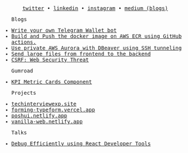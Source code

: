 <p align="center">
  <samp>
    <a href="https://twitter.com/hsnice16">twitter</a> • 
    <a href="https://www.linkedin.com/in/hsnice16/">linkedin</a> • 
    <a href="https://www.instagram.com/hsnice16">instagram</a> • 
    <a href="https://hsnice16.medium.com/">medium (blogs)</a>
  </samp>

</p>

<samp>
  <ul>
    <p>Blogs</p>
    <li>
      <a href="https://hsnice16.medium.com/write-your-own-telegram-wallet-bot-84a8877af038">Write your own Telegram Wallet bot</a>    
    </li>
    <li>
      <a href="https://medium.com/@hsnice16/build-and-push-the-docker-image-on-aws-ecr-using-github-actions-ae58567dc79e">Build and Push the docker image on AWS ECR using GitHub actions.</a>    
    </li>
    <li>
      <a href="https://medium.com/@hsnice16/use-private-aws-aurora-with-dbeaver-using-ssh-tunneling-7372b546a52c">Use private AWS Aurora with DBeaver using SSH tunneling</a>    
    </li>
    <li>
      <a href="https://hsnice16.medium.com/send-large-files-from-frontend-to-the-backend-2f5f2414cc7c">Send large files from frontend to the backend</a>    
    </li>
    <li>
      <a href="https://hsnice16.medium.com/csrf-web-security-threat-20049b5ee92e">CSRF: Web Security Threat</a>    
    </li>
  </ul>
</samp>

<samp>
  <ul>
    <p>Gumroad</p>
    <li>
      <a href="https://hsnice.gumroad.com/l/pdnbo">KPI Metric Cards Component</a>    
    </li>
  </ul>
</samp>

<samp>
  <ul>
    <p>Projects</p>
    <li>
      <a href="https://techinterviewexp.site/">techinterviewexp.site</a>    
    </li>
    <li>
      <a href="https://forming-typeform.vercel.app/">forming-typeform.vercel.app</a>      
    </li>
    <li>
      <a href="https://poshui.netlify.app/">poshui.netlify.app</a>
    </li>
    <li>
      <a href="https://vanilla-web.netlify.app/">vanilla-web.netlify.app</a>
    </li>
  </ul>
</samp>

<samp>
  <ul>
    <p>Talks</p>
    <li>
      <a href="https://youtu.be/5nwA9B9LSaM?si=8rteLmCtBSuBDf4y">Debug Efficiently using React Developer Tools</a>    
    </li>
  </ul>
</samp>
